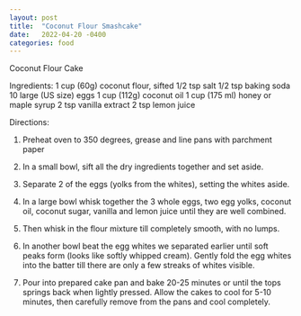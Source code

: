 ```yaml
---
layout: post
title:  "Coconut Flour Smashcake"
date:   2022-04-20 -0400
categories: food
---
```


Coconut Flour Cake

Ingredients:
1 cup (60g) coconut flour, sifted
1/2 tsp salt
1/2 tsp baking soda
10 large (US size) eggs
1 cup (112g) coconut oil
1 cup (175 ml) honey or maple syrup
2 tsp vanilla extract
2 tsp lemon juice

Directions:

1. Preheat oven to 350 degrees, grease and line pans with parchment paper

2. In a small bowl, sift all the dry ingredients together and set aside. 

3. Separate 2 of the eggs (yolks from the whites), setting the whites aside.

4. In a large bowl whisk together the 3 whole eggs, two egg yolks, coconut oil, coconut sugar, vanilla and lemon juice until they are well combined.
   
5. Then whisk in the flour mixture till completely smooth, with no lumps.

6. In another bowl beat the egg whites we separated earlier until soft peaks form (looks like softly whipped cream). Gently fold the egg whites into the batter till there are only a few streaks of whites visible.

7. Pour into prepared cake pan and bake 20-25 minutes or until the tops springs back when lightly pressed. Allow the cakes to cool for 5-10 minutes, then carefully remove from the pans and cool completely.

